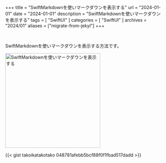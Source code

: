 +++
title = "SwiftMarkdownを使いマークダウンを表示する"
url = "2024-01-01"
date = "2024-01-01"
description = "SwiftMarkdownを使いマークダウンを表示する"
tags = [
  "SwiftUI"
]
categories = [
  "SwiftUI"
]
archives = "2024/01"
aliases = ["migrate-from-jekyl"]
+++

<br>

SwiftMarkdownを使いマークダウンを表示する方法です。

<img src="2024-01-01.gif" width="300px" alt="SwiftMarkdownを使いマークダウンを表示する">

{{< gist takoikatakotako 048781afebb5bcf88f0f1fbad517dadd >}}
